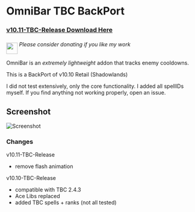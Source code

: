 # OmniBar TBC BackPort

### [v10.11-TBC-Release Download Here](https://github.com/XiconQoo/OmniBar/releases/download/v10.11-TBC-Release/OmniBar_v10.11-TBC-Release.zip)

###### <a target="_blank" rel="noopener noreferrer" href="https://www.paypal.me/xiconqoo/10"><img src="../readme-media/Paypal-Donate.png" height="30" style="margin-top:-30px;position:relative;top:20px;"></a> Please consider donating if you like my work

OmniBar is an _extremely lightweight_ addon that tracks enemy cooldowns.

This is a BackPort of v10.10 Retail (Shadowlands)

I did not test extensively, only the core functionality. I added all spellIDs myself. If you find anything not working properly, open an issue.

## Screenshot

![Screenshot](../readme-media/sample.jpg)

### Changes

v10.11-TBC-Release
- remove flash animation

v10.10-TBC-Release

- compatible with TBC 2.4.3
- Ace Libs replaced
- added TBC spells + ranks (not all tested)